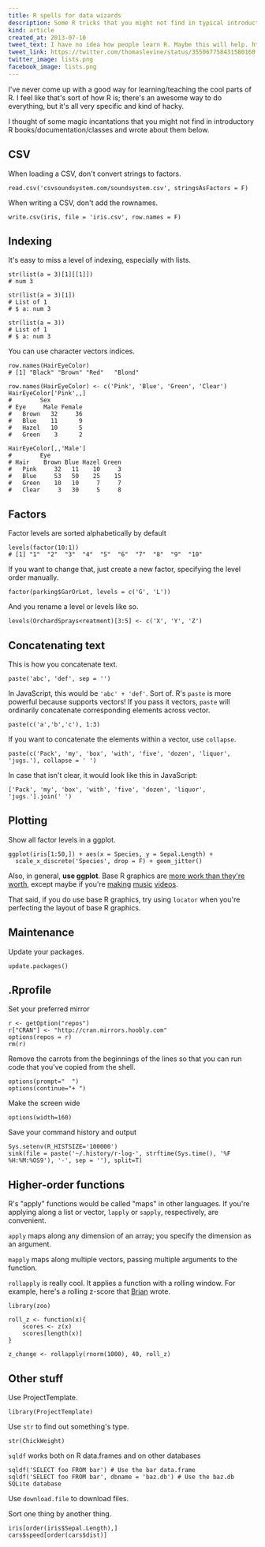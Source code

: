 ```yaml
---
title: R spells for data wizards
description: Some R tricks that you might not find in typical introductory materials
kind: article
created_at: 2013-07-10
tweet_text: I have no idea how people learn R. Maybe this will help. http://thomaslevine.com/!/r-spells-for-data-wizards/ #rstats
tweet_link: https://twitter.com/thomaslevine/status/355067758431580160
twitter_image: lists.png
facebook_image: lists.png
---
```


I've never come up with a good way for learning/teaching the cool parts of R.
I feel like that's sort of how R is; there's an awesome way to do everything,
but it's all very specific and kind of hacky.

I thought of some magic incantations that you might not find in
introductory R books/documentation/classes and wrote about them below.

## CSV
When loading a CSV, don't convert strings to factors.

    read.csv('csvsoundsystem.com/soundsystem.csv', stringsAsFactors = F)

When writing a CSV, don't add the rownames.

    write.csv(iris, file = 'iris.csv', row.names = F)

## Indexing
It's easy to miss a level of indexing, especially with lists.

    str(list(a = 3)[1][[1]])
    # num 3

    str(list(a = 3)[1])
    # List of 1
    # $ a: num 3

    str(list(a = 3))
    # List of 1
    # $ a: num 3

You can use character vectors indices.

    row.names(HairEyeColor)
    # [1] "Black" "Brown" "Red"   "Blond"

    row.names(HairEyeColor) <- c('Pink', 'Blue', 'Green', 'Clear')
    HairEyeColor['Pink',,]
    #        Sex
    # Eye     Male Female
    #   Brown   32     36
    #   Blue    11      9
    #   Hazel   10      5
    #   Green    3      2

    HairEyeColor[,,'Male']
    #        Eye
    # Hair    Brown Blue Hazel Green
    #   Pink     32   11    10     3
    #   Blue     53   50    25    15
    #   Green    10   10     7     7
    #   Clear     3   30     5     8

## Factors
Factor levels are sorted alphabetically by default

    levels(factor(10:1))
    # [1] "1"  "2"  "3"  "4"  "5"  "6"  "7"  "8"  "9"  "10"

If you want to change that, just create a new factor,
specifying the level order manually.
    
    factor(parking$GarOrLot, levels = c('G', 'L'))

And you rename a level or levels like so.

    levels(OrchardSprays<reatment)[3:5] <- c('X', 'Y', 'Z')

## Concatenating text
This is how you concatenate text.

    paste('abc', 'def', sep = '')

In JavaScript, this would be `'abc' + 'def'`. Sort of.
R's `paste` is more powerful because supports vectors!
If you pass it vectors, `paste` will ordinarily concatenate corresponding elements
across vector.

    paste(c('a','b','c'), 1:3)

If you want to concatenate the elements within a vector,
use `collapse`.

    paste(c('Pack', 'my', 'box', 'with', 'five', 'dozen', 'liquor', 'jugs.'), collapse = ' ')

In case that isn't clear, it would look like this in JavaScript:

    ['Pack', 'my', 'box', 'with', 'five', 'dozen', 'liquor', 'jugs.'].join(' ')

## Plotting
Show all factor levels in a ggplot.

    ggplot(iris[1:50,]) + aes(x = Species, y = Sepal.Length) +
      scale_x_discrete('Species', drop = F) + geom_jitter()

Also, in general, **use ggplot**. Base R graphics are
[more work than they're worth](http://www.livestream.com/knerd/video?clipId=pla_a5d59285-9399-47dc-aaef-2b9a77142d5e),
except maybe if you're
[making](http://www.youtube.com/watch?v=rLZDvXPIDa0)
[music](http://fms.csvsoundsystem.com)
[videos](http://www.youtube.com/watch?v=tcnoBL0tvpc).

That said, if you do use base R graphics, try using `locator`
when you're perfecting the layout of base R graphics.

## Maintenance
Update your packages.

    update.packages()

## .Rprofile
Set your preferred mirror

    r <- getOption("repos")
    r["CRAN"] <- "http://cran.mirrors.hoobly.com"
    options(repos = r)
    rm(r)

Remove the carrots from the beginnings of the lines so that you can run code
that you've copied from the shell.

    options(prompt="  ")
    options(continue="+ ") 

Make the screen wide

    options(width=160)

Save your command history and output

    Sys.setenv(R_HISTSIZE='100000')
    sink(file = paste('~/.history/r-log-', strftime(Sys.time(), '%F %H:%M:%OS9'), '-', sep = ''), split=T)

## Higher-order functions
R's "apply" functions would be called "maps" in other languages.
If you're applying along a list or vector, `lapply` or `sapply`, respectively, are convenient.

`apply` maps along any dimension of an array; you specify the dimension as an argument.

`mapply` maps along multiple vectors, passing multiple arguments to the function.

`rollapply` is really cool. It applies a function with a rolling window.
For example, here's a rolling z-score that [Brian](http://brianabelson.com) wrote.

    library(zoo)

    roll_z <- function(x){
        scores <- z(x)
        scores[length(x)]
    }

    z_change <- rollapply(rnorm(1000), 40, roll_z)

## Other stuff
Use ProjectTemplate.

    library(ProjectTemplate)

Use `str` to find out something's type.

    str(ChickWeight)

`sqldf` works both on R data.frames and on other databases

    sqldf('SELECT foo FROM bar') # Use the bar data.frame
    sqldf('SELECT foo FROM bar', dbname = 'baz.db') # Use the baz.db SQLite database

Use `download.file` to download files.

Sort one thing by another thing.

    iris[order(iris$Sepal.Length),]
    cars$speed[order(cars$dist)]
